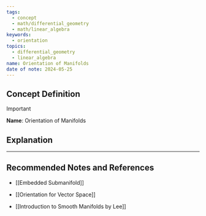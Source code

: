 ```yaml
---
tags:
  - concept
  - math/differential_geometry
  - math/linear_algebra
keywords:
  - orientation
topics:
  - differential_geometry
  - linear_algebra
name: Orientation of Manifolds
date of note: 2024-05-25
---
```


## Concept Definition

>[!important]
>**Name**: Orientation of Manifolds



## Explanation





-----------
##  Recommended Notes and References


- [[Embedded Submanifold]]
- [[Orientation for Vector Space]]

- [[Introduction to Smooth Manifolds by Lee]]